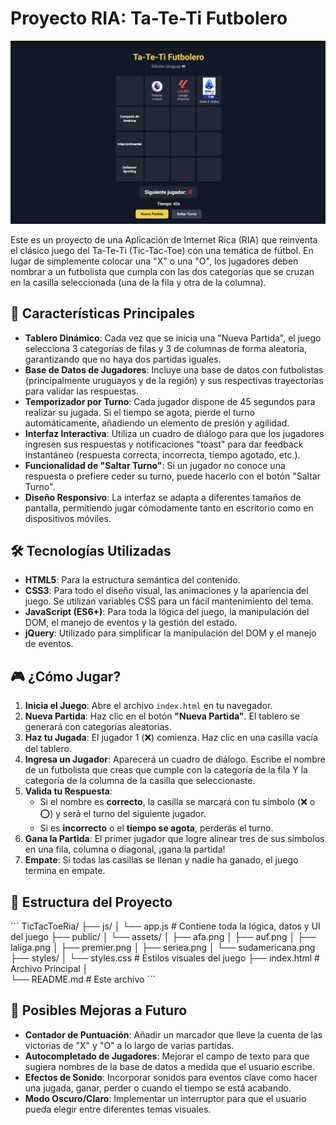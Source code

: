 # Proyecto RIA: Ta-Te-Ti Futbolero
![TicTacToe](/ticTacToe.png)

Este es un proyecto de una Aplicación de Internet Rica (RIA) que reinventa el clásico juego del Ta-Te-Ti (Tic-Tac-Toe) con una temática de fútbol. En lugar de simplemente colocar una "X" o una "O", los jugadores deben nombrar a un futbolista que cumpla con las dos categorías que se cruzan en la casilla seleccionada (una de la fila y otra de la columna).



## 🚀 Características Principales

-   **Tablero Dinámico**: Cada vez que se inicia una "Nueva Partida", el juego selecciona 3 categorías de filas y 3 de columnas de forma aleatoria, garantizando que no haya dos partidas iguales.
-   **Base de Datos de Jugadores**: Incluye una base de datos con futbolistas (principalmente uruguayos y de la región) y sus respectivas trayectorias para validar las respuestas.
-   **Temporizador por Turno**: Cada jugador dispone de 45 segundos para realizar su jugada. Si el tiempo se agota, pierde el turno automáticamente, añadiendo un elemento de presión y agilidad.
-   **Interfaz Interactiva**: Utiliza un cuadro de diálogo para que los jugadores ingresen sus respuestas y notificaciones "toast" para dar feedback instantáneo (respuesta correcta, incorrecta, tiempo agotado, etc.).
-   **Funcionalidad de "Saltar Turno"**: Si un jugador no conoce una respuesta o prefiere ceder su turno, puede hacerlo con el botón "Saltar Turno".
-   **Diseño Responsivo**: La interfaz se adapta a diferentes tamaños de pantalla, permitiendo jugar cómodamente tanto en escritorio como en dispositivos móviles.

## 🛠️ Tecnologías Utilizadas

-   **HTML5**: Para la estructura semántica del contenido.
-   **CSS3**: Para todo el diseño visual, las animaciones y la apariencia del juego. Se utilizan variables CSS para un fácil mantenimiento del tema.
-   **JavaScript (ES6+)**: Para toda la lógica del juego, la manipulación del DOM, el manejo de eventos y la gestión del estado.
-   **jQuery**: Utilizado para simplificar la manipulación del DOM y el manejo de eventos.

## 🎮 ¿Cómo Jugar?

1.  **Inicia el Juego**: Abre el archivo `index.html` en tu navegador.
2.  **Nueva Partida**: Haz clic en el botón **"Nueva Partida"**. El tablero se generará con categorías aleatorias.
3.  **Haz tu Jugada**: El jugador 1 (❌) comienza. Haz clic en una casilla vacía del tablero.
4.  **Ingresa un Jugador**: Aparecerá un cuadro de diálogo. Escribe el nombre de un futbolista que creas que cumple con la categoría de la fila Y la categoría de la columna de la casilla que seleccionaste.
5.  **Valida tu Respuesta**:
    -   Si el nombre es **correcto**, la casilla se marcará con tu símbolo (❌ o ⭕) y será el turno del siguiente jugador.
    -   Si es **incorrecto** o el **tiempo se agota**, perderás el turno.
6.  **Gana la Partida**: El primer jugador que logre alinear tres de sus símbolos en una fila, columna o diagonal, ¡gana la partida!
7.  **Empate**: Si todas las casillas se llenan y nadie ha ganado, el juego termina en empate.

## 📂 Estructura del Proyecto

\`\`\`
TicTacToeRia/
├── js/
│   └── app.js          # Contiene toda la lógica, datos y UI del juego
├── public/
│   └── assets/
│       ├── afa.png
│       ├── auf.png
│       ├── laliga.png
│       ├── premier.png
│       ├── seriea.png
│       └── sudamericana.png
├── styles/
│   └── styles.css      # Estilos visuales del juego
├── index.html  # Archivo Principal 
│   
└── README.md           # Este archivo
\`\`\`






## 🔮 Posibles Mejoras a Futuro

-   **Contador de Puntuación**: Añadir un marcador que lleve la cuenta de las victorias de "X" y "O" a lo largo de varias partidas.
-   **Autocompletado de Jugadores**: Mejorar el campo de texto para que sugiera nombres de la base de datos a medida que el usuario escribe.
-   **Efectos de Sonido**: Incorporar sonidos para eventos clave como hacer una jugada, ganar, perder o cuando el tiempo se está acabando.
-   **Modo Oscuro/Claro**: Implementar un interruptor para que el usuario pueda elegir entre diferentes temas visuales.